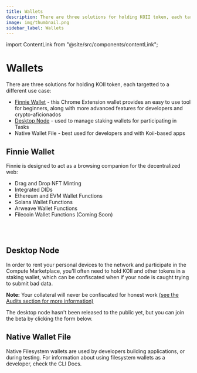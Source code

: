 ```yaml
---
title: Wallets
description: There are three solutions for holding KOII token, each targetted to a different use case.
image: img/thumbnail.png
sidebar_label: Wallets
---
```


import ContentLink from "@site/src/components/contentLink";

# Wallets

There are three solutions for holding KOII token, each targetted to a different use case:

- [Finnie Wallet](https://chrome.google.com/webstore/detail/finnie/cjmkndjhnagcfbpiemnkdpomccnjblmj) - this Chrome Extension wallet provides an easy to use tool for beginners, along with more advanced features for developers and crypto-aficionados
- [Desktop Node](https://share.hsforms.com/1kLtk8rfURZ-HY2xnKRTfCgc20dg) - used to manage staking wallets for participating in Tasks
- Native Wallet File - best used for developers and with Koii-based apps

## Finnie Wallet

Finnie is designed to act as a browsing companion for the decentralized web:

- Drag and Drop NFT Minting
- Integrated DIDs
- Ethereum and EVM Wallet Functions
- Solana Wallet Functions
- Arweave Wallet Functions
- Filecoin Wallet Functions (Coming Soon)

<ContentLink title="Finnie" link="https://chrome.google.com/webstore/detail/finnie/cjmkndjhnagcfbpiemnkdpomccnjblmj" iconType="copy"/>

<br />
<br />

<ContentLink title="Finnie for Devs" link="/develop/finnie-for-devs/welcome-to-finnie" iconType="copy"/>

## Desktop Node&#x20;

In order to rent your personal devices to the network and participate in the Compute Marketplace, you'll often need to hold KOII and other tokens in a staking wallet, which can be confiscated when if your node is caught trying to submit bad data.&#x20;

**Note:** Your collateral will never be confiscated for honest work [(see the Audits section for more information)](/develop/microservices-and-tasks/what-are-tasks/what-are-audits)

The desktop node hasn't been released to the public yet, but you can join the beta by clicking the form below.

<ContentLink title="Run a Task Node" link="/develop/microservices-and-tasks/run-a-task-node" iconType="copy"/>

## Native Wallet File

Native Filesystem wallets are used by developers building applications, or during testing. For information about using filesystem wallets as a developer, check the CLI Docs.

<ContentLink title="Using the Koii CLI" link="/develop/koii-software-toolkit-sdk/using-the-cli" iconType="copy"/>
